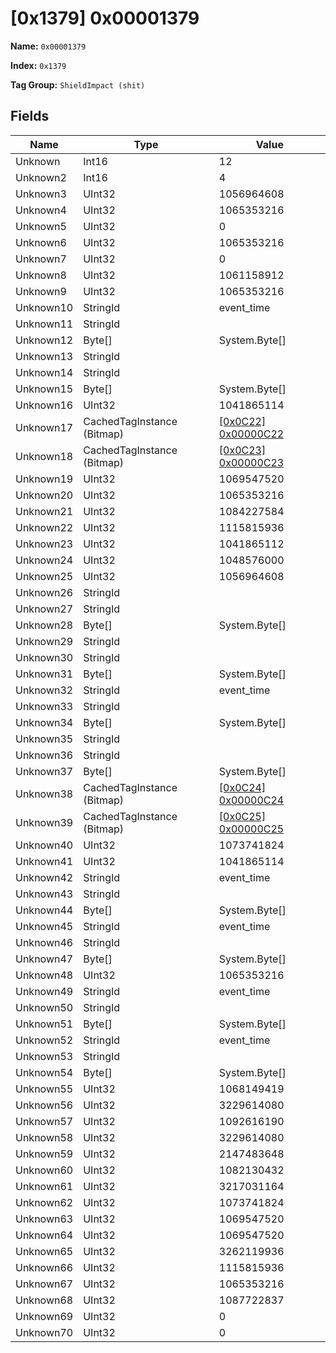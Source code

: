 # [0x1379] 0x00001379

**Name:** ```0x00001379```

**Index:** ```0x1379```

**Tag Group:** ```ShieldImpact (shit)```

## Fields

Name	| Type	| Value
---	|---	|---	|
Unknown	|Int16	|12
Unknown2	|Int16	|4
Unknown3	|UInt32	|1056964608
Unknown4	|UInt32	|1065353216
Unknown5	|UInt32	|0
Unknown6	|UInt32	|1065353216
Unknown7	|UInt32	|0
Unknown8	|UInt32	|1061158912
Unknown9	|UInt32	|1065353216
Unknown10	|StringId	|event_time
Unknown11	|StringId	|
Unknown12	|Byte[]	|System.Byte[]
Unknown13	|StringId	|
Unknown14	|StringId	|
Unknown15	|Byte[]	|System.Byte[]
Unknown16	|UInt32	|1041865114
Unknown17	|CachedTagInstance (Bitmap)	|[[0x0C22] 0x00000C22](../Bitmap/0C22.md)
Unknown18	|CachedTagInstance (Bitmap)	|[[0x0C23] 0x00000C23](../Bitmap/0C23.md)
Unknown19	|UInt32	|1069547520
Unknown20	|UInt32	|1065353216
Unknown21	|UInt32	|1084227584
Unknown22	|UInt32	|1115815936
Unknown23	|UInt32	|1041865112
Unknown24	|UInt32	|1048576000
Unknown25	|UInt32	|1056964608
Unknown26	|StringId	|
Unknown27	|StringId	|
Unknown28	|Byte[]	|System.Byte[]
Unknown29	|StringId	|
Unknown30	|StringId	|
Unknown31	|Byte[]	|System.Byte[]
Unknown32	|StringId	|event_time
Unknown33	|StringId	|
Unknown34	|Byte[]	|System.Byte[]
Unknown35	|StringId	|
Unknown36	|StringId	|
Unknown37	|Byte[]	|System.Byte[]
Unknown38	|CachedTagInstance (Bitmap)	|[[0x0C24] 0x00000C24](../Bitmap/0C24.md)
Unknown39	|CachedTagInstance (Bitmap)	|[[0x0C25] 0x00000C25](../Bitmap/0C25.md)
Unknown40	|UInt32	|1073741824
Unknown41	|UInt32	|1041865114
Unknown42	|StringId	|event_time
Unknown43	|StringId	|
Unknown44	|Byte[]	|System.Byte[]
Unknown45	|StringId	|event_time
Unknown46	|StringId	|
Unknown47	|Byte[]	|System.Byte[]
Unknown48	|UInt32	|1065353216
Unknown49	|StringId	|event_time
Unknown50	|StringId	|
Unknown51	|Byte[]	|System.Byte[]
Unknown52	|StringId	|event_time
Unknown53	|StringId	|
Unknown54	|Byte[]	|System.Byte[]
Unknown55	|UInt32	|1068149419
Unknown56	|UInt32	|3229614080
Unknown57	|UInt32	|1092616190
Unknown58	|UInt32	|3229614080
Unknown59	|UInt32	|2147483648
Unknown60	|UInt32	|1082130432
Unknown61	|UInt32	|3217031164
Unknown62	|UInt32	|1073741824
Unknown63	|UInt32	|1069547520
Unknown64	|UInt32	|1069547520
Unknown65	|UInt32	|3262119936
Unknown66	|UInt32	|1115815936
Unknown67	|UInt32	|1065353216
Unknown68	|UInt32	|1087722837
Unknown69	|UInt32	|0
Unknown70	|UInt32	|0


